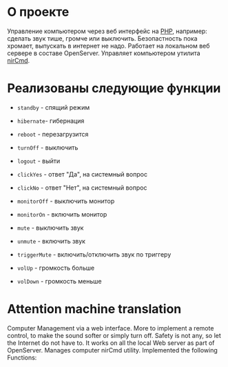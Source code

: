 # О проекте
Управление компьютером через веб интерфейс на [PHP](http://php.net/), например: сделать звук тише, громче или выключить. Безопастность пока хромает, выпускать в интернет не надо. Работает на локальном веб сервере в составе OpenServer. Управляет компьютером утилита [nirCmd](http://nircmd.nirsoft.net/).


# Реализованы следующие функции
* `standby` - спящий режим
* `hibernate`- гибернация
* `reboot` - перезагрузится
* `turnOff` - выключить
* `logout` - выйти
* `clickYes` - ответ "Да", на системный вопрос
* `clickNo` - ответ "Нет", на системный вопрос
* `monitorOff` - выключить монитор
* `monitorOn` - включить монитор

* `mute` - выключить звук
* `unmute` - включить звук
* `triggerMute` - включить/отключить звук по триггеру
* `volUp` - громкость больше
* `volDown` - громкость меньше 


# Attention machine translation

Computer Management via a web interface. More to implement a remote control, to make the sound softer or simply turn off. Safety is not any, so let the Internet do not have to. It works on all the local Web server as part of OpenServer. Manages computer nirCmd utility.
Implemented the following Functions:
